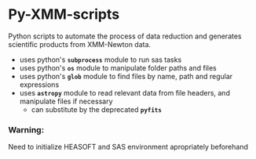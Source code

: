Py-XMM-scripts
============

Python scripts to automate the process of data reduction and generates scientific products from XMM-Newton data.

  - uses python's **`subprocess`** module to run sas tasks
  - uses python's **`os`** module to manipulate folder paths and files
  - uses python's **`glob`** module to find files by name, path and regular expressions
  - uses **`astropy`** module to read relevant data from file headers, and manipulate files if necessary
    - can substitute by the deprecated **`pyfits`**

### Warning:
  Need to initialize HEASOFT and SAS environment apropriately beforehand
